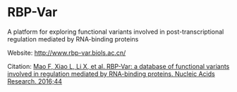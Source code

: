 # RBP-Var
A platform for exploring functional variants involved in post-transcriptional regulation mediated by RNA-binding proteins

Website: http://www.rbp-var.biols.ac.cn/

Citation: <a href="https://academic.oup.com/nar/article-lookup/doi/10.1093/nar/gkv1308" class="input_example">Mao F, Xiao L, Li X, et al. RBP-Var: a database of functional variants involved in regulation mediated by RNA-binding proteins. Nucleic Acids Research. 2016;44</a>
